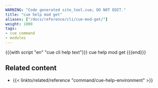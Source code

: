 ```yaml
---
WARNING: "Code generated site_tool.cue; DO NOT EDIT."
title: "cue help mod get"
aliases: ["/docs/reference/cli/cue-mod-get/"]
weight: 1000
tags:
- cue command
- modules
---
```


{{{with script "en" "cue cli help text"}}}
cue help mod get
{{{end}}}

## Related content

- {{< linkto/related/reference "command/cue-help-environment" >}}
